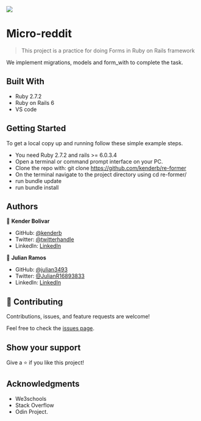 ![](https://img.shields.io/badge/Microverse-blueviolet)

# Micro-reddit

> This project is a practice for doing Forms in Ruby on Rails framework


We implement migrations, models and form_with to complete the task.

## Built With

- Ruby 2.7.2
- Ruby on Rails 6
- VS code


## Getting Started
To get a local copy up and running follow these simple example steps.

- You need Ruby 2.7.2 and rails >= 6.0.3.4
- Open a terminal or command prompt interface on your PC.
- Clone the repo with: git clone https://github.com/kenderb/re-former
- On the terminal navigate to the project directory using cd re-former/
- run bundle update
- run bundle install




## Authors

👤 **Kender Bolivar**

- GitHub: [@kenderb](https://github.com/ken)
- Twitter: [@twitterhandle](https://twitter.com/KBTarts )
- LinkedIn: [LinkedIn](https://www.linkedin.com/in/kender-bolivar-1736086b/ )


👤 **Julian Ramos**

- GitHub: [@julian3493](https://github.com/julian3493)
- Twitter: [@JulianR16893833](https://twitter.com/JulianR16893833)
- LinkedIn: [LinkedIn](https://www.linkedin.com/in/juli%C3%A1n-ricardo-ramos-arevalo-3868ba135/)

## 🤝 Contributing

Contributions, issues, and feature requests are welcome!

Feel free to check the [issues page](https://github.com/kenderb/re-former/issues).

## Show your support

Give a ⭐️ if you like this project!

## Acknowledgments

- We3schools
- Stack Overflow
- Odin Project.
